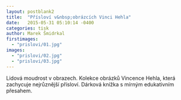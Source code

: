 ```yaml
---
layout: postblank2
title:  "Přísloví v&nbsp;obrázcích Vinci Hehla"
date:   2015-05-31 05:10:14 -0400
categories: tisk
author: Marek Šmidrkal
firstimages:
  - "prislovi/01.jpg"
images:
  - "prislovi/02.jpg"
  - "prislovi/03.jpg"
---
```

<p class="descp">Lidová moudrost v&nbsp;obrazech. Kolekce obrázků Vincence Hehla, která zachycuje nejrůznější přísloví. Dárková knížka s&nbsp;mírným edukativním přesahem.</p>
